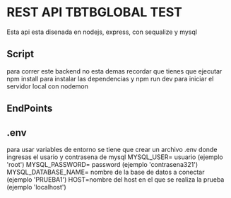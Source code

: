 # REST API TBTBGLOBAL TEST

Esta api esta disenada en nodejs, express, con sequalize y mysql

## Script

para correr este backend no esta demas recordar que tienes que ejecutar npm install para instalar las dependencias
y npm run dev para iniciar el servidor local con nodemon

## EndPoints

## .env

para usar variables de entorno se tiene que crear un archivo .env donde ingresas el usario y contrasena de mysql
MYSQL_USER= usuario (ejemplo 'root')
MYSQL_PASSWORD= password (ejemplo 'contrasena321')
MYSQL_DATABASE_NAME= nombre de la base de datos a conectar (ejemplo 'PRUEBA1')
HOST=nombre del host en el que se realiza la prueba (ejemplo 'localhost')
